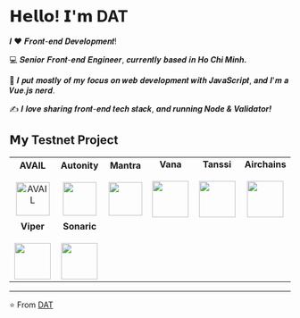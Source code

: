 # 𝗛𝗲𝗹𝗹𝗼! 𝗜'𝗺 **DAT**

𝑰 ❤️ 𝑭𝒓𝒐𝒏𝒕-𝒆𝒏𝒅 𝑫𝒆𝒗𝒆𝒍𝒐𝒑𝒎𝒆𝒏𝒕!

:computer: 𝑺𝒆𝒏𝒊𝒐𝒓 𝑭𝒓𝒐𝒏𝒕-𝒆𝒏𝒅 𝑬𝒏𝒈𝒊𝒏𝒆𝒆𝒓, 𝒄𝒖𝒓𝒓𝒆𝒏𝒕𝒍𝒚 𝒃𝒂𝒔𝒆𝒅 𝒊𝒏 ***Ho Chi Minh.*** 

:vulcan_salute: 𝑰 𝒑𝒖𝒕 𝒎𝒐𝒔𝒕𝒍𝒚 𝒐𝒇 𝒎𝒚 𝒇𝒐𝒄𝒖𝒔 𝒐𝒏 𝒘𝒆𝒃 𝒅𝒆𝒗𝒆𝒍𝒐𝒑𝒎𝒆𝒏𝒕 𝒘𝒊𝒕𝒉 𝑱𝒂𝒗𝒂𝑺𝒄𝒓𝒊𝒑𝒕, 𝒂𝒏𝒅 𝑰'𝒎 𝒂 𝑽𝒖𝒆.𝒋𝒔 𝒏𝒆𝒓𝒅. 

:writing_hand: 𝑰 𝒍𝒐𝒗𝒆 𝒔𝒉𝒂𝒓𝒊𝒏𝒈 𝒇𝒓𝒐𝒏𝒕-𝒆𝒏𝒅 𝒕𝒆𝒄𝒉 𝒔𝒕𝒂𝒄𝒌, ***and running Node & Validator!***

## 𝗠𝘆 **Testnet Project**

<table>
<tbody>
<tr>
<td align="center" width="20%">
    <span><b><center>AVAIL</center></b></span>
    <br>
    <a href="https://github.com/tiendat247/testnet/tree/main/avail">
        <img height="60px" src="https://pbs.twimg.com/profile_images/1671126588694609920/THQgYJtf_400x400.png" alt="AVAIL">
    </a>
</td>


<td align="center" width="20%">
	<span><b><center>Autonity</center></b></span>
	<br>
	 <a href="https://github.com/tiendat247/testnet/tree/main/autonity">
<img height=60px src="https://pbs.twimg.com/profile_images/1627678067459063811/pICOOrh-_400x400.jpg">  </a>
</td>

<td align="center" width="20%">
<span><b><center>Mantra</center></b></span> 
<br>
	<a href="https://github.com/tiendat247/testnet/tree/main/mantra">
<img height=60px src="https://pbs.twimg.com/profile_images/1790339778346618880/ihlLQAMC_400x400.jpg"></a>
</td>

<td align="center" width="20%">
<span><b><center>Vana</center></b></span>
<br>
	<a href="https://github.com/tiendat247/testnet/tree/main/vana">
<img height=65px src="https://pbs.twimg.com/profile_images/1799154241984143360/8UJkaTXV_400x400.jpg"> </a>
</td>

<td align="center" width="20%">
<span><b><center>Tanssi</center></b></span>
<br>
	<a href="https://github.com/tiendat247/testnet/tree/main/tanssi">
<img height=65px src="https://pbs.twimg.com/profile_images/1802005573627527168/eqO696at_400x400.jpg"></a>
</td>

<td align="center" width="20%">
<span><b><center>Airchains</center></b></span>
<br>
	<a href="https://github.com/tiendat247/testnet/tree/main/airchains">
<img height=65px src="https://pbs.twimg.com/profile_images/1689908960726245376/NSEHl_ga_400x400.jpg"></a>
</td>



</tr>

<tr>
<td align="center" width="20%">
<span><b><center>Viper</center></b></span>
<br>
	<a href="https://github.com/tiendat247/testnet/tree/main/viper">
<img height=65px src="https://pbs.twimg.com/profile_images/1726994057510199296/1-v6W-CJ_400x400.jpg"></a>
</td>

<td align="center" width="20%">
<span><b><center>Sonaric</center></b></span>
<br>
	<a href="https://github.com/tiendat247/testnet/tree/main/sonaric">
<img height=65px src="https://pbs.twimg.com/profile_images/1790180518979620864/xA4bAt7X_400x400.png"></a>
</td>

</tr>

</tbody>
</table>


---
⭐️ From [DAT](https://github.com/tiendat247)
